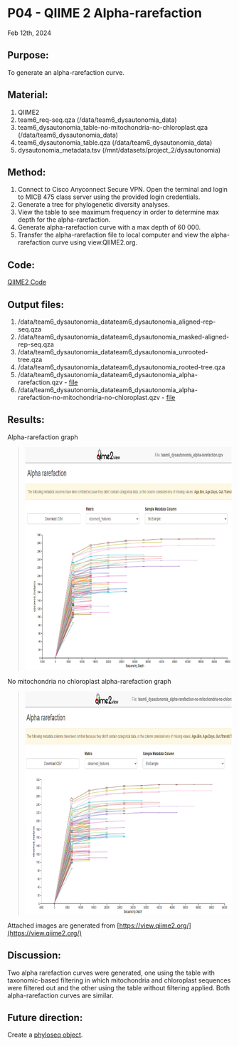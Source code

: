 # P04 - QIIME 2 Alpha-rarefaction

Feb 12th, 2024

## Purpose:
To generate an alpha-rarefaction curve. 

## Material: 
1. QIIME2
2. team6_req-seq.qza (/data/team6_dysautonomia_data)
3. team6_dysautonomia_table-no-mitochondria-no-chloroplast.qza (/data/team6_dysautonomia_data)
4. team6_dysautonomia_table.qza (/data/team6_dysautonomia_data)
5. dysautonomia_metadata.tsv (/mnt/datasets/project_2/dysautonomia)

## Method:
1. Connect to Cisco Anyconnect Secure VPN. Open the terminal and login to MICB 475 class server using the provided login credentials.
2. Generate a tree for phylogenetic diversity analyses.
3. View the table to see maximum frequency in order to determine max depth for the alpha-rarefaction.
3. Generate alpha-rarefaction curve with a max depth of 60 000.
4. Transfer the alpha-rarefaction file to local computer and view the alpha-rarefaction curve using view.QIIME2.org.

## Code: 
[QIIME2 Code](/QIIME2/QIIME2_codes.txt)

## Output files:
1. /data/team6_dysautonomia_datateam6_dysautonomia_aligned-rep-seq.qza
2. /data/team6_dysautonomia_datateam6_dysautonomia_masked-aligned-rep-seq.qza
3. /data/team6_dysautonomia_datateam6_dysautonomia_unrooted-tree.qza
4. /data/team6_dysautonomia_datateam6_dysautonomia_rooted-tree.qza
5. /data/team6_dysautonomia_datateam6_dysautonomia_alpha-rarefaction.qzv - [file](/QIIME2/export/table-no-mitochondria-no-chloroplast.qzv)
6. /data/team6_dysautonomia_datateam6_dysautonomia_alpha-rarefaction-no-mitochondria-no-chloroplast.qzv - [file](/QIIME2/export/alpha-rarefaction-no-mitochondria-no-chloroplast.qzv)

## Results: 
Alpha-rarefaction graph
> <img src="/QIIME2/figures/alpha-rarefaction.png" height="500">

No mitochondria no chloroplast alpha-rarefaction graph 
> <img src="/QIIME2/figures/alpha-rarefaction-no-mitochondria-no-chloroplast.png" height="500">

Attached images are generated from [https://view.qiime2.org/](https://view.qiime2.org/)

## Discussion:
Two alpha rarefaction curves were generated, one using the table with taxonomic-based filtering in which mitochondria and
chloroplast sequences were filtered out and the other using the table without filtering applied. Both alpha-rarefaction
curves are similar. 

## Future direction:
Create a [phyloseq object](/R_Project/FD_phyloseq_&_Rarecurve.R).
